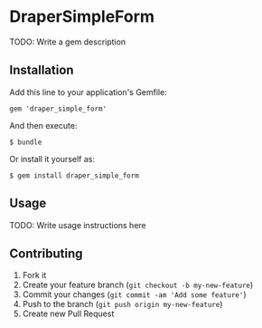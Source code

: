 # DraperSimpleForm

TODO: Write a gem description

## Installation

Add this line to your application's Gemfile:

    gem 'draper_simple_form'

And then execute:

    $ bundle

Or install it yourself as:

    $ gem install draper_simple_form

## Usage

TODO: Write usage instructions here

## Contributing

1. Fork it
2. Create your feature branch (`git checkout -b my-new-feature`)
3. Commit your changes (`git commit -am 'Add some feature'`)
4. Push to the branch (`git push origin my-new-feature`)
5. Create new Pull Request
